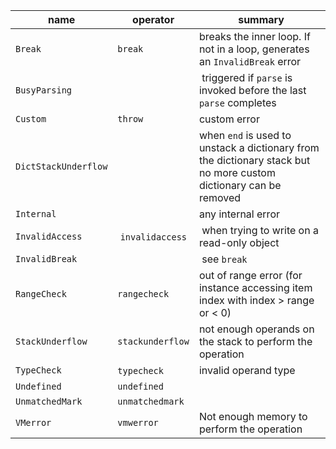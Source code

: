 
| **name** | **operator** | **summary** |
|---|---|---|
| `Break` | `break` | breaks the inner loop. If not in a loop, generates an `InvalidBreak` error |
| `BusyParsing` | | triggered if `parse` is invoked before the last `parse` completes |
| `Custom` | `throw` | custom error |
| `DictStackUnderflow` | | when `end` is used to unstack a dictionary from the dictionary stack but no more custom dictionary can be removed |
| `Internal` | | any internal error | 
| `InvalidAccess` | `invalidaccess` | when trying to write on a read-only object | 
| `InvalidBreak` | | see `break` |
| `RangeCheck` | `rangecheck` | out of range error (for instance accessing item index with index > range or < 0) |
| `StackUnderflow` | `stackunderflow` | not enough operands on the stack to perform the operation |
| `TypeCheck` | `typecheck` | invalid operand type |
| `Undefined` | `undefined` | |
| `UnmatchedMark` | `unmatchedmark` | |
| `VMerror` | `vmwerror` | Not enough memory to perform the operation |
